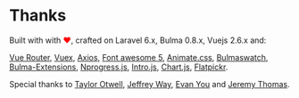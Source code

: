 # Thanks

Built with with <span style="color:red"> &#10084;&#65039;</span>, crafted on Laravel 6.x, Bulma 0.8.x, Vuejs 2.6.x and:

[Vue Router](https://router.vuejs.org/en), [Vuex](https://vuex.vuejs.org/en/), [Axios](https://github.com/axios/axios),
[Font awesome 5](https://fontawesome.com), [Animate.css](https://daneden.github.io/animate.css/), 
[Bulmaswatch](https://jenil.github.io/bulmaswatch), [Bulma-Extensions](https://wikiki.github.io),
[Nprogress.js](http://ricostacruz.com/nprogress), [Intro.js](http://introjs.com/),
[Chart.js](http://chartjs.org), [Flatpickr](https://chmln.github.io/flatpickr/).

Special thanks to [Taylor Otwell](https://laravel.com/), [Jeffrey Way](https://laracasts.com), [Evan You](https://vuejs.org/) and [Jeremy Thomas](https://bulma.io).
